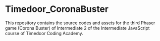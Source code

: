 # Timedoor_CoronaBuster
This repository contains the source codes and assets for the third Phaser game (Corona Buster) of Intermediate 2 of the Intermediate JavaScript course of Timedoor Coding Academy.
